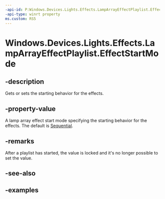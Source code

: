 ```yaml
---
-api-id: P:Windows.Devices.Lights.Effects.LampArrayEffectPlaylist.EffectStartMode
-api-type: winrt property
ms.custom: RS5
---
```


<!-- Property syntax.
public LampArrayEffectStartMode EffectStartMode { get;  set; }
-->

# Windows.Devices.Lights.Effects.LampArrayEffectPlaylist.EffectStartMode

## -description
Gets or sets the starting behavior for the effects.

## -property-value
A lamp array effect start mode specifying the starting behavior for the effects. The default is [Sequential](lamparrayeffectstartmode.md).

## -remarks
After a playlist has started, the value is locked and it's no longer possible to set the value.

## -see-also

## -examples